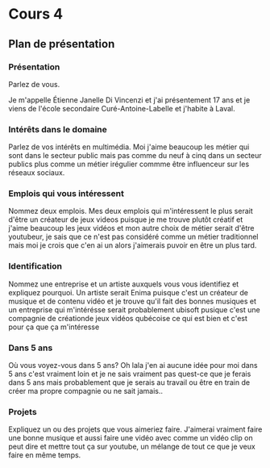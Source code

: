# Cours 4
## Plan de présentation
### Présentation
Parlez de vous.

Je m'appelle Étienne Janelle Di Vincenzi et j'ai présentement 17 ans et je viens de l'école secondaire Curé-Antoine-Labelle et j'habite à Laval.

### Intérêts dans le domaine
Parlez de vos intérêts en multimédia.
Moi j'aime beaucoup les métier qui sont dans le secteur public mais pas comme du neuf à cinq dans un secteur publics plus comme un métier irégulier commme être influenceur sur les réseaux sociaux. 


### Emplois qui vous intéressent
Nommez deux emplois.
Mes deux emplois qui m'intéressent le plus serait d'être un créateur de jeux videos puisque je me trouve plutôt créatif et j'aime beaucoup les jeux vidéos et mon autre choix de métier serait d'être youtubeur, je sais que ce n'est pas considéré comme un métier traditionnel mais moi je crois que c'en ai un alors j'aimerais puvoir en être un plus tard.

### Identification
Nommez une entreprise et un artiste auxquels vous vous identifiez et expliquez pourquoi. Un artiste serait Enima puisque c'est un créateur de musique et de contenu vidéo et je trouve qu'il fait des bonnes musiques et un entreprise qui m'intérésse serait probablement ubisoft pusique c'est une compagnie de créationde jeux vidéos qubécoise ce qui est bien et c'est pour ça que ça m'intéresse

### Dans 5 ans
Où vous voyez-vous dans 5 ans? 
Oh lala j'en ai aucune idée pour moi dans 5 ans c'est vraiment loin et je ne sais vraiment pas quest-ce que je ferais dans 5 ans mais probablement que je serais au travail ou être en train de créer ma propre compagnie ou ne sait jamais..

### Projets
Expliquez un ou des projets que vous aimeriez faire. 
J'aimerai vraiment faire une bonne musique et aussi faire une vidéo avec comme un vidéo clip on peut dire et mettre tout ça sur youtube, un mélange de tout ce que je veux faire en même temps.
